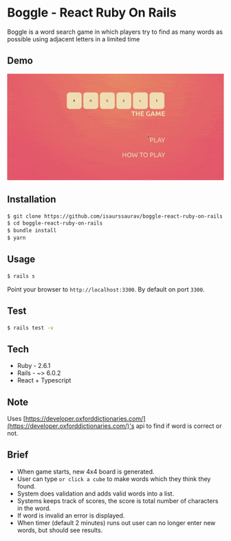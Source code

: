# Boggle - React Ruby On Rails
Boggle is a word search game in which players try to find as many words as possible using adjacent letters in a limited time

## Demo
![boggle game](https://raw.githubusercontent.com/isaurssaurav/boggle-react-ruby-on-rails/master/app/assets/images/demo2.gif)

## Installation 
```sh
$ git clone https://github.com/isaurssaurav/boggle-react-ruby-on-rails.git
$ cd boggle-react-ruby-on-rails
$ bundle install
$ yarn
```
## Usage
```sh
$ rails s
```
Point your browser to `http://localhost:3300`. By default on port `3300`.

## Test
```sh
$ rails test -v
```
## Tech

* Ruby - 2.6.1
* Rails - ~> 6.0.2
* React + Typescript 

## Note
Uses [https://developer.oxforddictionaries.com/](https://developer.oxforddictionaries.com/)'s api to find if word is correct or not.

## Brief
- When game starts, new 4x4 board is generated.
- User can type `or click a cube` to make words which they think they found.
- System does validation and adds valid words into a list.
- Systems keeps track of scores, the score is total number of characters in the word.
- If word is invalid an error is displayed.
- When timer (default 2 minutes) runs out user can no longer enter new words, but should see results.


